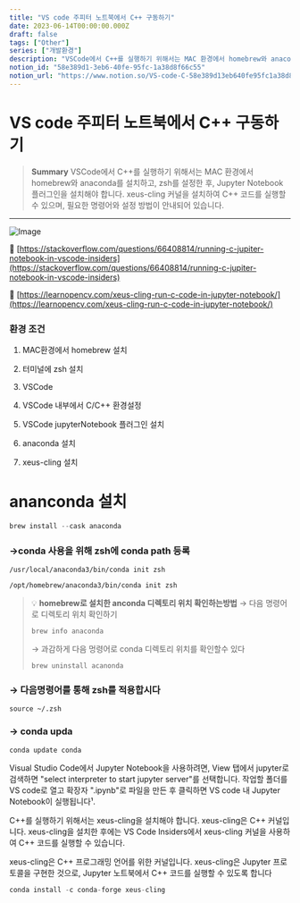 ```yaml
---
title: "VS code 주피터 노트북에서 C++ 구동하기"
date: 2023-06-14T00:00:00.000Z
draft: false
tags: ["Other"]
series: ["개발환경"]
description: "VSCode에서 C++를 실행하기 위해서는 MAC 환경에서 homebrew와 anaconda를 설치하고, zsh를 설정한 후, Jupyter Notebook 플러그인을 설치해야 합니다. xeus-cling 커널을 설치하여 C++ 코드를 실행할 수 있으며, 필요한 명령어와 설정 방법이 안내되어 있습니다."
notion_id: "58e389d1-3eb6-40fe-95fc-1a38d8f66c55"
notion_url: "https://www.notion.so/VS-code-C-58e389d13eb640fe95fc1a38d8f66c55"
---
```


# VS code 주피터 노트북에서 C++ 구동하기

> **Summary**
> VSCode에서 C++를 실행하기 위해서는 MAC 환경에서 homebrew와 anaconda를 설치하고, zsh를 설정한 후, Jupyter Notebook 플러그인을 설치해야 합니다. xeus-cling 커널을 설치하여 C++ 코드를 실행할 수 있으며, 필요한 명령어와 설정 방법이 안내되어 있습니다.

---

![Image](https://prod-files-secure.s3.us-west-2.amazonaws.com/09ccd4d5-876c-4bba-bbdf-cc77a0a11257/372d0e51-adcd-426f-b3a9-d7271a9765c4/Untitled.png?X-Amz-Algorithm=AWS4-HMAC-SHA256&X-Amz-Content-Sha256=UNSIGNED-PAYLOAD&X-Amz-Credential=ASIAZI2LB4666LHX4VKG%2F20250724%2Fus-west-2%2Fs3%2Faws4_request&X-Amz-Date=20250724T115952Z&X-Amz-Expires=3600&X-Amz-Security-Token=IQoJb3JpZ2luX2VjEAMaCXVzLXdlc3QtMiJFMEMCIFtOIJ9Zye2LRwuiUsqCGXIqYAdBxLN8JMmZdk2XDybWAh8egMzTGBf%2F7HVKssr9PJiSxMHKeD9Z6JYx5JzhlhJ4Kv8DCCwQABoMNjM3NDIzMTgzODA1IgxLd2%2FP7tqqCEkyGhYq3ANVYc3W%2BpGYUyx9%2BSA2JMv10G4mMBH3TrURav9DWhr%2BZBi9ZLyHIu6UlzRijNPAgfsacvkxW0IFamV8tqZ0zXUMLDAlaqkFe6v3fhCrB1WoAQgn8PpVhDLFB5CeMIuTjApXICVc1q1m1QNTLhl8hH7x%2FofME2Jd998MPpLtHoB12lw1uD%2FVXPe7t8Lq538kGSk75dyhhdVcHceY01Ty1MqHdpPaQEPjMis1vTRDk%2FPrLbaW6%2BToUF%2BjOvYajEqBvEAVIzaa3d724a0HlZl3MD0BxbmTQpzAyD7ZTnRaD6fiH%2BTR%2FfU7RiBoRo9xQyB6%2FPKLl0X%2F3LXldr2qLcFcFi2oSm93nfpjmVziiOr2owKvL4VQg8vYaYXUqEbOVLMCu4dsWYxtJE9mwajg2ToDCzHSAgRZRnNa4sKzSAKJeuTTUZ0KNNoBAKVFSACPS7fOsEV5oQ8dkI7ayzL2rWfko2tlEWudniLzdq6gqnQiiLOwajDxdwDCZoyXDz66oGXh43AwkDbwWPSBaYW6yNkwGQBb4sKsMXPle2QRaz2oryyNsilo85HUGdpMjIelDuNvMzIEMDHjZNGkBbFjxI2JMxm2TIMn0vyGZ4F6eQi5YbSUbFywfXZ8%2FyhFA66CmzCTnIjEBjqnAeakA4mF7RylzlWYnh5aSBDfwJIJA6CB89TMtJdA0Dt1xYmVXYgdMlH5m362voFtXMVUB8RCDIL2kFFrHI1Xd3k7Fu5sKYSiIr%2Boa7MswlS7m7aFT3Bt6ZoRPc9%2F2ZhI%2F%2FN3EZNLMbT9Qsg1DZDylUQX2vxl9UwlamH27%2FgJNX4aRE5k92X8bJXrUVS5gRNAu6zxg1VI63Br5xseyL31WljsgQ7avfhR&X-Amz-Signature=d1c0f75f9621fa39c5b2ddbd52e44433494be0008d9467092cfb75493e960d87&X-Amz-SignedHeaders=host&x-amz-checksum-mode=ENABLED&x-id=GetObject)

🔗 [https://stackoverflow.com/questions/66408814/running-c-jupiter-notebook-in-vscode-insiders](https://stackoverflow.com/questions/66408814/running-c-jupiter-notebook-in-vscode-insiders)

🔗 [https://learnopencv.com/xeus-cling-run-c-code-in-jupyter-notebook/](https://learnopencv.com/xeus-cling-run-c-code-in-jupyter-notebook/)

### 환경 조건

1. MAC환경에서 homebrew 설치
1. 터미널에 zsh 설치
1. VSCode
1. VSCode 내부에서 C/C++ 환경설정

1. VSCode jupyterNotebook 플러그인 설치
1. anaconda 설치
1. xeus-cling 설치

# ananconda 설치



```c
brew install --cask anaconda
```


### →conda 사용을 위해 zsh에 conda path 등록

```shell
/usr/local/anaconda3/bin/conda init zsh
```

```shell
/opt/homebrew/anaconda3/bin/conda init zsh
```


> 💡 **homebrew로 설치한 anconda 디렉토리 위치 확인하는방법**
> → 다음 명령어로 디렉토리 위치 확인하기
>
> ```shell
> brew info anaconda
> ```
>
> → 과감하게 다음 멍령어로 conda 디렉토리 위치를 확인할수 있다
>
> ```shell
> brew uninstall acanonda
> ```
>
>


### → 다음명령어를 통해 zsh를 적용합시다

```shell
source ~/.zsh
```


### → conda upda

```shell
conda update conda
```


Visual Studio Code에서 Jupyter Notebook을 사용하려면, View 탭에서 jupyter로 검색하면 "select interpreter to start jupyter server"를 선택합니다. 작업할 폴더를 VS code로 열고 확장자 ".ipynb"로 파일을 만든 후 클릭하면 VS code 내 Jupyter Notebook이 실행됩니다¹.

C++를 실행하기 위해서는 xeus-cling을 설치해야 합니다. xeus-cling은 C++ 커널입니다. xeus-cling을 설치한 후에는 VS Code Insiders에서 xeus-cling 커널을 사용하여 C++ 코드를 실행할 수 있습니다.


xeus-cling은 C++ 프로그래밍 언어를 위한 커널입니다. xeus-cling은 Jupyter 프로토콜을 구현한 것으로, Jupyter 노트북에서 C++ 코드를 실행할 수 있도록 합니다


```c
conda install -c conda-forge xeus-cling
```


